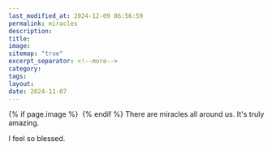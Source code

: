 ```yaml
---
last_modified_at: 2024-12-09 06:56:59
permalink: miracles
description: 
title: 
image: 
sitemap: "true"
excerpt_separator: <!--more-->
category: 
tags: 
layout: 
date: 2024-11-07
---
```



{% if page.image %} <img src="{{ page.image }}" alt=""> {% endif %}
There are miracles all around us. It's truly amazing. 

I feel so blessed. 
